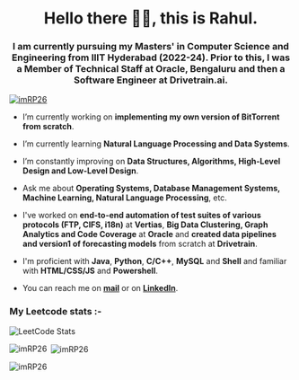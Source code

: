<h1 align="center">Hello there 👋🏻, this is Rahul.</h1>
<h3 align="center">I am currently pursuing my Masters' in Computer Science and Engineering from IIIT Hyderabad (2022-24). Prior to this, I was a Member of Technical Staff at Oracle, Bengaluru and then a Software Engineer at Drivetrain.ai.</h3>

<p align="left"> <a href="https://github.com/ryo-ma/github-profile-trophy"><img src="https://github-profile-trophy.vercel.app/?username=imRP26&theme=flat" alt="imRP26" /></a> </p>

- I’m currently working on **implementing my own version of BitTorrent from scratch**.

- I’m currently learning **Natural Language Processing and Data Systems**.

- I’m constantly improving on **Data Structures, Algorithms, High-Level Design and Low-Level Design**.

- Ask me about **Operating Systems, Database Management Systems, Machine Learning, Natural Language Processing**, etc.

- I've worked on **end-to-end automation of test suites of various protocols (FTP, CIFS, i18n)** at **Vertias**, **Big Data Clustering, Graph Analytics and Code Coverage** at **Oracle** and **created data pipelines and version1 of forecasting models** from scratch at **Drivetrain**.

- I'm proficient with **Java**, **Python**, **C/C++**, **MySQL** and **Shell** and familiar with **HTML/CSS/JS** and **Powershell**.

- You can reach me on **[mail](rahulpadhy.15.09.1996@gmail.com)** or on **[LinkedIn](https://www.linkedin.com/in/rahulpadhy1996/)**.




<h3 align="left">My Leetcode stats :-</h3>

![LeetCode Stats](https://leetcard.jacoblin.cool/rahul1003?width=1000&height=430&theme=wtf&font=Roboto&ext=heatmap)

<p><img align="left" src="https://github-readme-stats.vercel.app/api/top-langs?username=imRP26&show_icons=true&theme=nord&locale=en&layout=compact" alt="imRP26" /></p>

<p>&nbsp;<img align="center" src="https://github-readme-stats.vercel.app/api?username=imRP26&show_icons=true&theme=nord&locale=en" alt="imRP26" /></p> 

<p><img align="center" src="https://github-readme-streak-stats.herokuapp.com/?user=imRP26&" alt="imRP26" /></p>

<!---
imRP26/imRP26 is a ✨ special ✨ repository because its `README.md` (this file) appears on your GitHub profile.
You can click the Preview link to take a look at your changes.
--->
